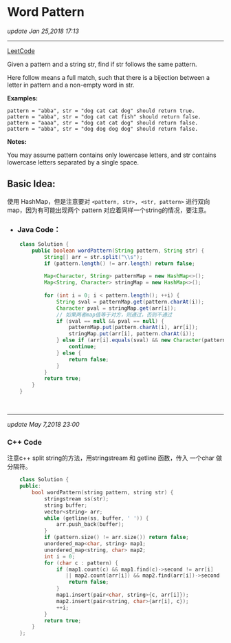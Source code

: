 # Word Pattern
_update Jan 25,2018  17:13_

---
[LeetCode](https://leetcode.com/problems/word-pattern/description/)

Given a pattern and a string str, find if str follows the same pattern.

Here follow means a full match, such that there is a bijection between a letter in pattern and a non-empty word in str.

**Examples:**

    pattern = "abba", str = "dog cat cat dog" should return true.
    pattern = "abba", str = "dog cat cat fish" should return false.
    pattern = "aaaa", str = "dog cat cat dog" should return false.
    pattern = "abba", str = "dog dog dog dog" should return false.
    
**Notes:**

You may assume pattern contains only lowercase letters, and str contains lowercase letters separated by a single space.

## Basic Idea:
使用 HashMap，但是注意要对 `<pattern, str>, <str, pattern>` 进行双向map，因为有可能出现两个 pattern 对应着同样一个string的情况，要注意。
* ### Java Code：
```java
    class Solution {
        public boolean wordPattern(String pattern, String str) {
            String[] arr = str.split("\\s");
            if (pattern.length() != arr.length) return false;
            
            Map<Character, String> patternMap = new HashMap<>();
            Map<String, Character> stringMap = new HashMap<>();
            
            for (int i = 0; i < pattern.length(); ++i) {
                String sval = patternMap.get(pattern.charAt(i));
                Character pval = stringMap.get(arr[i]);
                // 如果两者map值等于对方，则通过，否则不通过
                if (sval == null && pval == null) {
                    patternMap.put(pattern.charAt(i), arr[i]);
                    stringMap.put(arr[i], pattern.charAt(i));
                } else if (arr[i].equals(sval) && new Character(pattern.charAt(i)).equals(pval)) {
                    continue;
                } else {
                    return false;
                }
            }
            return true;
        }
    }
```

<br>

---
_update May 7,2018 23:00_

### C++ Code
注意c++ split string的方法，用stringstream 和 getline 函数，传入 一个char 做分隔符。
```cpp
    class Solution {
    public:
        bool wordPattern(string pattern, string str) {
            stringstream ss(str);
            string buffer;
            vector<string> arr;
            while (getline(ss, buffer, ' ')) {
                arr.push_back(buffer);
            }
            if (pattern.size() != arr.size()) return false;
            unordered_map<char, string> map1;
            unordered_map<string, char> map2;
            int i = 0;
            for (char c : pattern) {
                if (map1.count(c) && map1.find(c)->second != arr[i]
                   || map2.count(arr[i]) && map2.find(arr[i])->second != c) {
                    return false;
                }
                map1.insert(pair<char, string>{c, arr[i]});
                map2.insert(pair<string, char>{arr[i], c});
                ++i;
            }
            return true;
        }
    };
```





















